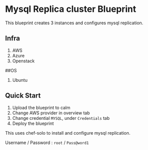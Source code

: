 # Mysql Replica cluster Blueprint

This blueprint creates 3 instances and configures mysql replication.
## Infra
 1. AWS
 2. Azure
 3. Openstack

##OS
 1. Ubuntu 

## Quick Start
 1. Upload the blueprint to calm
 2. Change AWS provider in overview tab
 3. Change credential `MYSQL`, under `Credentials` tab
 4. Deploy the blueprint

This uses chef-solo to install and configure mysql replication.

Username / Password : `root` / `Pass@word1`

